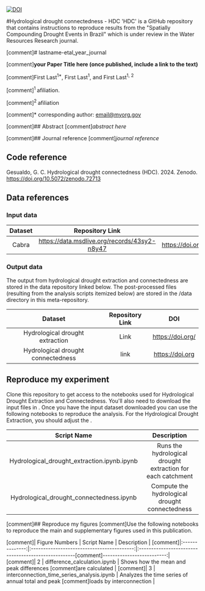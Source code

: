 [![DOI](https://sandbox.zenodo.org/badge/598627946.svg)](https://sandbox.zenodo.org/doi/10.5072/zenodo.72712)

#Hydrological drought connectedness - HDC
'HDC' is a GitHub repository that contains instructions to reproduce results from the "Spatially Compounding Drought Events in Brazil" which is under review in the Water Resources Research journal.

[comment]# lastname-etal_year_journal

[comment]**your Paper Title here (once published, include a link to the text)**

[comment]First Last<sup>1\*</sup>, First Last<sup>1</sup>,  and First Last<sup>1, 2</sup>

[comment]<sup>1 </sup> afiliation.

[comment]<sup>2 </sup> afiliation

[comment]\* corresponding author:  email@myorg.gov

[comment]## Abstract
[comment]_abstract here_

[comment]## Journal reference
[comment]_journal reference_

## Code reference
Gesualdo, G. C. Hydrological drought connectedness (HDC). 2024. Zenodo. https://doi.org/10.5072/zenodo.72713

## Data references
### Input data
|       Dataset       |               Repository Link                |               DOI                |
|:-------------------:|:--------------------------------------------:|:--------------------------------:|
|   Cabra             | https://data.msdlive.org/records/43sy2-n8y47 | https://doi.org/10.57931/1989373 |

### Output data
The output from hydrological drought extraction and connectedness are stored in the data repository linked below. The post-processed files (resulting from the analysis scripts itemized below) are stored in the /data directory in this meta-repository.

|       Dataset       |                                Repository Link                                |                   DOI                   |
|:-------------------:|:-----------------------------------------------------------------------------:|:---------------------------------------:|
| Hydrological drought extraction    |                 Link                |    https://doi.org/     |
| Hydrological drought connectedness | link | https://doi.org |


## Reproduce my experiment
Clone this repository to get access to the notebooks used for Hydrological Drought Extraction and Connectedness. You'll also need to download the input files in <Put the path here>. Once you have the input dataset downloaded you can use the following notebooks to reproduce the analysis. For the Hydrological Drought Extraction, you should adjust the <put the name>. 

|                Script Name                 |                                Description                                 |
|:------------------------------------------:|:--------------------------------------------------------------------------:|
|Hydrological_drought_extraction.ipynb.ipynb | Runs the hydrological drought extraction for each catchment                |
|Hydrological_drought_connectedness.ipynb    | Compute the hydrological drought connectedness                             |


[comment]## Reproduce my figures
[comment]Use the following notebooks to reproduce the main and supplementary figures used in this publication.

[comment]| Figure Numbers |                Script Name                 |                                  Description                                   | 
[comment]|:--------------:|:------------------------------------------:|:----------------------------------------------------[comment]--------------------------:|
[comment]|       2        |        difference_calculation.ipynb        |             Shows how the mean and peak differences [comment]are calculated             |
[comment]|       3        | interconnection_time_series_analysis.ipynb |   Analyzes the time series of annual total and peak [comment]loads by interconnection   |
 

